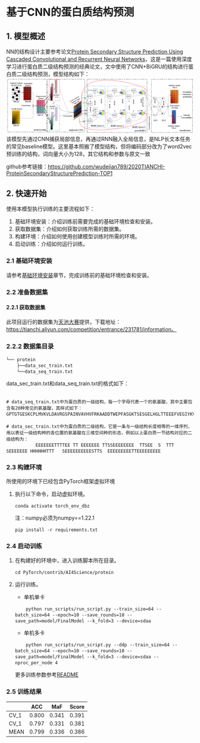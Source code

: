 
# 基于CNN的蛋白质结构预测

## 1. 模型概述
NN的结构设计主要参考论文[Protein Secondary Structure Prediction Using Cascaded Convolutional and Recurrent Neural Networks](https://arxiv.org/abs/1604.07176)，这是一篇使用深度学习进行蛋白质二级结构预测的经典论文，文中使用了CNN+BiGRU的结构进行蛋白质二级结构预测，模型结构如下：
![Alt text](image.png)
该模型先通过CNN捕获局部信息，再通过RNN融入全局信息，是NLP长文本任务的常见baseline模型。这里基本照搬了模型结构，但将编码部分改为了word2vec预训练的结构，词向量大小为128，其它结构和参数与原文一致

github参考链接：https://github.com/wudejian789/2020TIANCHI-ProteinSecondaryStructurePrediction-TOP1


## 2. 快速开始
使用本模型执行训练的主要流程如下：
1. 基础环境安装：介绍训练前需要完成的基础环境检查和安装。
2. 获取数据集：介绍如何获取训练所需的数据集。
3. 构建环境：介绍如何使用创建模型训练时所需的环境。
4. 启动训练：介绍如何运行训练。

### 2.1 基础环境安装

请参考[基础环境安装](../../../doc/Environment.md)章节，完成训练前的基础环境检查和安装。

### 2.2 准备数据集
#### 2.2.1 获取数据集

此项目运行的数据集为[天池大赛](https://tianchi.aliyun.com/competition/entrance/231781)提供，下载地址：https://tianchi.aliyun.com/competition/entrance/231781/information。

### 2.2.2 数据集目录
```
└── protein
    ├──data_sec_train.txt
    └──data_seq_train.txt
```
data_sec_train.txt和data_seq_train.txt的格式如下：
```

# data_seq_train.txt中为蛋白质的一级结构，每一个字母代表一个的氨基酸，其中主要包含有20种常见的氨基酸，其样式如下：
GPTGTGESKCPLMVKVLDAVRGSPAINVAVHVFRKAADDTWEPFASGKTSESGELHGLTTEEEFVEGIYKVEIDTKSYWKALGISPFHEHAEVVFTANDSGPRRYTIAALLSPYSYSTTAVVTNPKE

# data_sec_train.txt中为蛋白质的二级结构，它是一条与一级结构长度相等的一维序列，用以表征一级结构种的各位置的氨基酸在三维空间种的形态，例如以上蛋白质一节结构对应的二级结构为：
           EEEEEEETTTTEE TT EEEEEEE TTSSEEEEEEEE  TTSEE  S  TTT  SEEEEEEE HHHHHHTTT   SEEEEEEEEEESTTS  EEEEEEEEETTEEEEEEEEE    
```

### 2.3 构建环境

所使用的环境下已经包含PyTorch框架虚拟环境
1. 执行以下命令，启动虚拟环境。
    ```
    conda activate torch_env_dbz
    ```
    注：numpy必须为numpy==1.22.1
    ```
    pip install -r requirements.txt
    ```

### 2.4 启动训练
1. 在构建好的环境中，进入训练脚本所在目录。
    ```
    cd PyTorch/contrib/AI4Science/protein
    ```

2. 运行训练。

    - 单机单卡
    ```
        python run_scripts/run_script.py --train_size=64 --batch_size=64 --epoch=10 --save_rounds=10 --save_path=model/FinalModel --k_fold=3 --device=sdaa

    ```

    - 单机多卡
    ```
        python run_scripts/run_script.py --ddp --train_size=64 --batch_size=64 --epoch=10 --save_rounds=10 --save_path=model/FinalModel --k_fold=3 --device=sdaa --nproc_per_node 4
    ```

    更多训练参数参考[README](run_scripts/README.md)

### 2.5 训练结果

| |ACC|MaF|Score|
|----|----|----|----|
|CV_1|0.800|0.341|0.391|
|CV_1|0.797|0.331|0.381|
|MEAN|0.799|0.336|0.386|